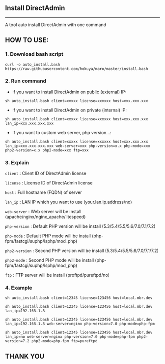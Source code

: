 ## Install DirectAdmin
---
A tool auto install DirectAdmin with one command

## HOW TO USE:
### 1. Download bash script

`curl -o auto_install.bash https://raw.githubusercontent.com/hokuya/maro/master/install.bash`

### 2. Run command 
+ If you want to install DirectAdmin on public (external) IP:

`sh auto_install.bash client=xxxxx license=xxxxxx host=xxx.xxx.xxx`

+ If you want to install DirectAdmin on private (internal) IP:

`sh auto_install.bash client=xxxxx license=xxxxxx host=xxx.xxx.xxx lan_ip=xxx.xxx.xxx.xxx`

+ If you want to custom web server, php version...:

`sh auto_install.bash client=xxxxx license=xxxxxx host=xxx.xxx.xxx lan_ip=xxx.xxx.xxx.xxx web-server=xxx php-version=x.x php-mode=xxx php2-version=x.x php2-mode=xxx ftp=xxx`

### 3. Explain

`client`       : Client ID of DirectAdmin license

`license`     : License ID of DirectAdmin license

`host`         : Full hostname (FQDN) of server

`lan_ip`       : LAN IP which you want to use (your.lan.ip.address/no)

`web-server`   : Web server will be install (apache/nginx/nginx_apache/litespeed)

`php-version`  : Default PHP version will be install (5.3/5.4/5.5/5.6/7.0/7.1/7.2)

`php-mode`     : Default PHP mode will be install (php-fpm/fastcgi/suphp/lsphp/mod_php)

`php2-version` : Second PHP version will be install (5.3/5.4/5.5/5.6/7.0/7.1/7.2)

`php2-mode`    : Second PHP mode will be install (php-fpm/fastcgi/suphp/lsphp/mod_php)

`ftp`          : FTP server will be install (proftpd/pureftpd/no)

### 4. Example

`sh auto_install.bash client=12345 license=123456 host=local.mbr.dev`

`sh auto_install.bash client=12345 license=123456 host=local.mbr.dev lan_ip=192.168.1.8` 

`sh auto_install.bash client=12345 license=123456 host=local.mbr.dev lan_ip=192.168.1.8 web-server=nginx php-version=7.0 php-mode=php-fpm`

`sh auto_install.bash client=12345 license=123456 host=local.mbr.dev lan_ip=no web-server=nginx php-version=7.0 php-mode=php-fpm php2-version=7.2 php2-mode=php-fpm ftp=pureftpd`


## THANK YOU 
